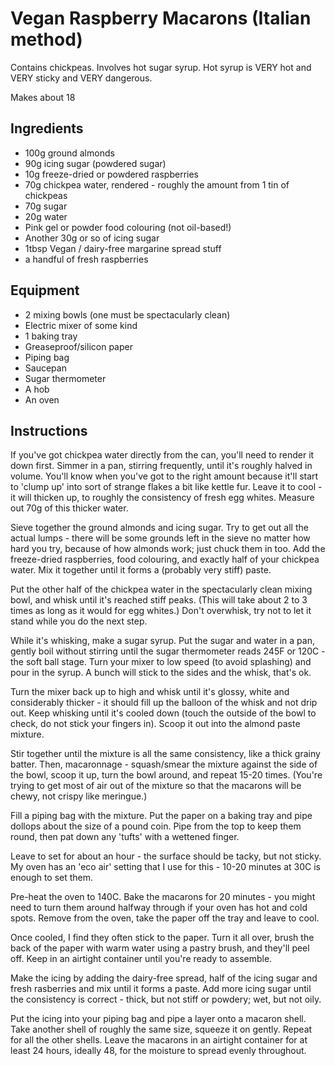 Vegan Raspberry Macarons (Italian method)
========
Contains chickpeas. Involves hot sugar syrup. Hot syrup is VERY hot and VERY sticky and VERY dangerous.

Makes about 18

Ingredients
------------
- 100g ground almonds
- 90g icing sugar (powdered sugar)
- 10g freeze-dried or powdered raspberries
- 70g chickpea water, rendered - roughly the amount from 1 tin of chickpeas
- 70g sugar
- 20g water
- Pink gel or powder food colouring (not oil-based!)
- Another 30g or so of icing sugar
- 1tbsp Vegan / dairy-free margarine spread stuff
- a handful of fresh raspberries

Equipment
---------
- 2 mixing bowls (one must be spectacularly clean)
- Electric mixer of some kind
- 1 baking tray
- Greaseproof/silicon paper
- Piping bag
- Saucepan
- Sugar thermometer
- A hob
- An oven

Instructions
------------

If you've got chickpea water directly from the can, you'll need to render it down first. Simmer in a pan, stirring frequently, until it's roughly halved in volume. You'll know when you've got to the right amount because it'll start to 'clump up' into sort of strange flakes a bit like kettle fur. Leave it to cool - it will thicken up, to roughly the consistency of fresh egg whites. Measure out 70g of this thicker water.

Sieve together the ground almonds and icing sugar. Try to get out all the actual lumps - there will be some grounds left in the sieve no matter how hard you try, because of how almonds work; just chuck them in too. Add the freeze-dried raspberries, food colouring, and exactly half of your chickpea water. Mix it together until it forms a (probably very stiff) paste.

Put the other half of the chickpea water in the spectacularly clean mixing bowl, and whisk until it's reached stiff peaks. (This will take about 2 to 3 times as long as it would for egg whites.) Don't overwhisk, try not to let it stand while you do the next step.

While it's whisking, make a sugar syrup. Put the sugar and water in a pan, gently boil without stirring until the sugar thermometer reads 245F or 120C - the soft ball stage. Turn your mixer to low speed (to avoid splashing) and pour in the syrup. A bunch will stick to the sides and the whisk, that's ok.

Turn the mixer back up to high and whisk until it's glossy, white and considerably thicker - it should fill up the balloon of the whisk and not drip out. Keep whisking until it's cooled down (touch the outside of the bowl to check, do not stick your fingers in). Scoop it out into the almond paste mixture.

Stir together until the mixture is all the same consistency, like a thick grainy batter. Then, macaronnage - squash/smear the mixture against the side of the bowl, scoop it up, turn the bowl around, and repeat 15-20 times. (You're trying to get most of air out of the mixture so that the macarons will be chewy, not crispy like meringue.)

Fill a piping bag with the mixture. Put the paper on a baking tray and pipe dollops about the size of a pound coin. Pipe from the top to keep them round, then pat down any 'tufts' with a wettened finger.

Leave to set for about an hour - the surface should be tacky, but not sticky. My oven has an 'eco air' setting that I use for this - 10-20 minutes at 30C is enough to set them.

Pre-heat the oven to 140C. Bake the macarons for 20 minutes - you might need to turn them around halfway through if your oven has hot and cold spots. Remove from the oven, take the paper off the tray and leave to cool.

Once cooled, I find they often stick to the paper. Turn it all over, brush the back of the paper with warm water using a pastry brush, and they'll peel off. Keep in an airtight container until you're ready to assemble.

Make the icing by adding the dairy-free spread, half of the icing sugar and fresh rasberries and mix until it forms a paste. Add more icing sugar until the consistency is correct - thick, but not stiff or powdery; wet, but not oily.

Put the icing into your piping bag and pipe a layer onto a macaron shell. Take another shell of roughly the same size, squeeze it on gently. Repeat for all the other shells. Leave the macarons in an airtight container for at least 24 hours, ideally 48, for the moisture to spread evenly throughout.
